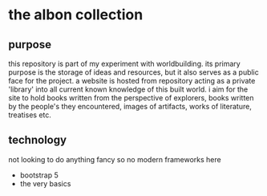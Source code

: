 # the albon collection
## purpose
this repository is part of my experiment with worldbuilding. its primary purpose is the storage of ideas and resources, but it also serves as a public face for the project.
a website is hosted from repository acting as a private 'library' into all current known knowledge of this built world. i aim for the site to hold books written from the perspective of explorers, books written by the people's they encountered, images of artifacts, works of literature, treatises etc.
## technology
not looking to do anything fancy so no modern frameworks here
- bootstrap 5
- the very basics